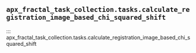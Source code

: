 ## `apx_fractal_task_collection.tasks.calculate_registration_image_based_chi_squared_shift`

::: apx_fractal_task_collection.tasks.calculate_registration_image_based_chi_squared_shift

